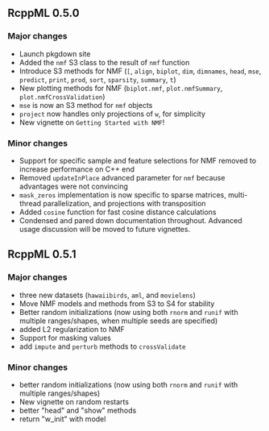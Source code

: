 ## RcppML 0.5.0

### Major changes

- Launch pkgdown site
- Added the `nmf` S3 class to the result of `nmf` function
- Introduce S3 methods for NMF (`[`, `align`, `biplot`, `dim`, `dimnames`, `head`, `mse`, `predict`, `print`, `prod`, `sort`, `sparsity`, `summary`, `t`)
- New plotting methods for NMF (`biplot.nmf`, `plot.nmfSummary`, `plot.nmfCrossValidation`)
- `mse` is now an S3 method for `nmf` objects
- `project` now handles only projections of `w`, for simplicity
- New vignette on `Getting Started with NMF`!

### Minor changes
- Support for specific sample and feature selections for NMF removed to increase performance on C++ end
- Removed `updateInPlace` advanced parameter for `nmf` because advantages were not convincing
- `mask_zeros` implementation is now specific to sparse matrices, multi-thread parallelization, and projections with transposition
- Added `cosine` function for fast cosine distance calculations
- Condensed and pared down documentation throughout. Advanced usage discussion will be moved to future vignettes.

## RcppML 0.5.1

### Major changes
- three new datasets (`hawaiibirds`, `aml`, and `movielens`)
- Move NMF models and methods from S3 to S4 for stability
- Better random initializations (now using both `rnorm` and `runif` with multiple ranges/shapes, when multiple seeds are specified)
- added L2 regularization to NMF
- Support for masking values
- add `impute` and `perturb` methods to `crossValidate`

### Minor changes
- better random initializations (now using both `rnorm` and `runif` with multiple ranges/shapes)
- New vignette on random restarts
- better "head" and "show" methods
- return "w_init" with model